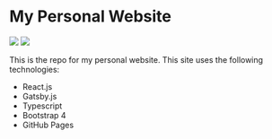 # My Personal Website

![](https://github.com/jackmoody11/jackmoody11.github.io/workflows/Test/badge.svg)
![](https://github.com/jackmoody11/jackmoody11.github.io/workflows/Deploy/badge.svg)

This is the repo for my personal website. This site uses the following technologies:

- React.js
- Gatsby.js
- Typescript
- Bootstrap 4
- GitHub Pages
